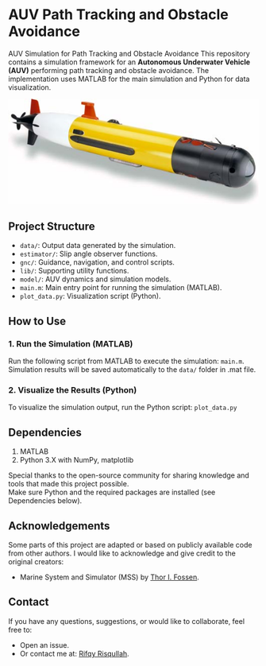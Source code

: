 # AUV Path Tracking and Obstacle Avoidance
AUV Simulation for Path Tracking and Obstacle Avoidance
This repository contains a simulation framework for an **Autonomous Underwater Vehicle (AUV)** performing path tracking and obstacle avoidance. The implementation uses MATLAB for the main simulation and Python for data visualization.   
<p align="center">
  <img src="remus100.jpg" alt="AUV Remus100" width="600"/>
</p>

## Project Structure
- ```data/```: Output data generated by the simulation.
- ```estimator/```: Slip angle observer functions.
- ```gnc/```: Guidance, navigation, and control scripts.
- ```lib/```: Supporting utility functions.
- ```model/```: AUV dynamics and simulation models.
- ```main.m```: Main entry point for running the simulation (MATLAB).
- ```plot_data.py```: Visualization script (Python).

## How to Use
### 1. Run the Simulation (MATLAB)
Run the following script from MATLAB to execute the simulation: ```main.m```.    
Simulation results will be saved automatically to the ```data/``` folder in .mat file.

### 2. Visualize the Results (Python)
To visualize the simulation output, run the Python script: ```plot_data.py```

## Dependencies
1. MATLAB
2. Python 3.X with NumPy, matplotlib

Special thanks to the open-source community for sharing knowledge and tools that made this project possible.  
Make sure Python and the required packages are installed (see Dependencies below).

## Acknowledgements
Some parts of this project are adapted or based on publicly available code from other authors. I would like to acknowledge and give credit to the original creators:
- Marine System and Simulator (MSS) by [Thor I. Fossen](https://github.com/cybergalactic/MSS).

## Contact
If you have any questions, suggestions, or would like to collaborate, feel free to:
- Open an issue.
- Or contact me at: [Rifqy Risqullah](risqullah.rifqy19@gmail.com).

